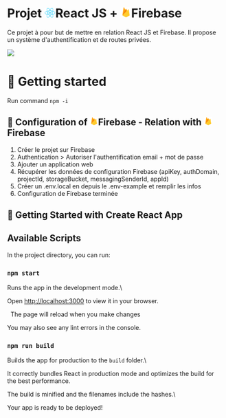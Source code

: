 
# Projet <img  src='public/react.png'  width='25'>React JS + <img  src='public/firebase.png'  width='25'>Firebase

  
  

Ce projet à pour but de mettre en relation React JS et Firebase. Il propose un système d'authentification et de routes privées.

<img src='https://img.shields.io/badge/React-20232A?style=for-the-badge&logo=react&logoColor=61DAFB'>

  

# 📄 Getting started

  Run command `npm -i`

## 🔧 Configuration of <img  src='public/firebase.png'  width='20'>Firebase - Relation with <img  src='public/firebase.png'  width='20'>Firebase

  

 1. Créer le projet sur Firebase
 2. Authentication > Autoriser l'authentification email + mot de passe
 3. Ajouter un application web
 4. Récupérer les données de configuration Firebase (apiKey, authDomain, projectId, storageBucket, messagingSenderId, appId)
 5. Créer un .env.local en depuis le .env-example et remplir les infos
 6. Configuration de Firebase terminée
  

## 👟 Getting Started with Create React App


## Available Scripts


In the project directory, you can run:


###  `npm start`


Runs the app in the development mode.\

Open [http://localhost:3000](http://localhost:3000) to view it in your browser.


&nbsp; The page will reload when you make changes

You may also see any lint errors in the console.


###  `npm run build`


Builds the app for production to the `build` folder.\

It correctly bundles React in production mode and optimizes the build for the best performance.


The build is minified and the filenames include the hashes.\

Your app is ready to be deployed!
